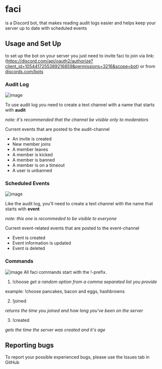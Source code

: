 # faci
is a Discord bot, that makes reading audit logs easier and helps keep your server up to date with scheduled events
## Usage and Set Up
to set up the bot on your server you just need to invite faci to join via link: (https://discord.com/api/oauth2/authorize?client_id=1054417255389216859&permissions=3216&scope=bot)
or from [discords.com/bots](https://discords.com/bots/bot/1054417255389216859)
### Audit Log
![image](https://user-images.githubusercontent.com/95315272/227977264-113e5aa0-9fc4-48a2-9b8f-449f7875ae65.png)

To use audit log you need to create a text channel with a name that starts with **audit**

*note: it's recommended that the channel be visible only to moderators*

Current events that are posted to the audit-channel
- An invite is created
- New member joins
- A member leaves
- A member is kicked
- A member is banned
- A member is on a timeout
- A user is unbanned
### Scheduled Events
![image](https://user-images.githubusercontent.com/95315272/227977482-0731f7a7-442c-4556-b025-2008c95eff44.png)

Like the audit log, you'll need to create a text channel with the name that starts with **event**

*note: this one is recommeded to be visible to everyone*

Current event-related events that are posted to the event-channel
- Event is created
- Event information is updated
- Event is deleted
### Commands
![image](https://user-images.githubusercontent.com/95315272/227976915-e7385c95-b1d3-40ed-963a-cf5e3841a935.png)
All faci commands start with the !-prefix.
1. !choose 
*get a random option from a comma separated list you provide*

example: !choose pancakes, bacon and eggs, hashbrowns

2. !joined 

*returns the time you joined and how long you've been on the server*

3. !created 

*gets the time the server was created and it's age*
## Reporting bugs
To report your possible experienced bugs, please use the Issues tab in GitHub
